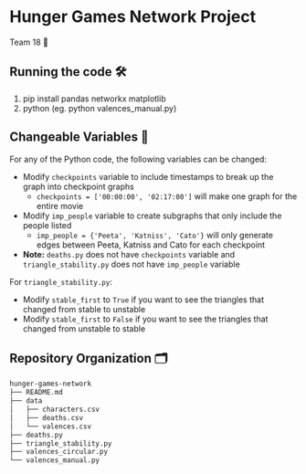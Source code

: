 # Hunger Games Network Project

Team 18 🚀

## Running the code 🛠️
1. pip install pandas networkx matplotlib
1. python <filename> (eg. python valences_manual.py)

## Changeable Variables 💾
For any of the Python code, the following variables can be changed:
- Modify `checkpoints` variable to include timestamps to break up the graph into checkpoint graphs
	- `checkpoints = ['00:00:00', '02:17:00']` will make one graph for the entire movie
- Modify `imp_people` variable to create subgraphs that only include the people listed
	- `imp_people = {'Peeta', 'Katniss', 'Cato'}` will only generate edges between Peeta, Katniss and Cato for each checkpoint
- **Note:** `deaths.py` does not have `checkpoints` variable and `triangle_stability.py` does not have `imp_people` variable

For `triangle_stability.py`:
- Modify `stable_first` to `True` if you want to see the triangles that changed from stable to unstable
- Modify `stable_first` to `False` if you want to see the triangles that changed from unstable to stable


## Repository Organization 🗂️
```bash
hunger-games-network
├── README.md
├── data
│   ├── characters.csv
│   ├── deaths.csv
│   └── valences.csv
├── deaths.py
├── triangle_stability.py
├── valences_circular.py
└── valences_manual.py
```
